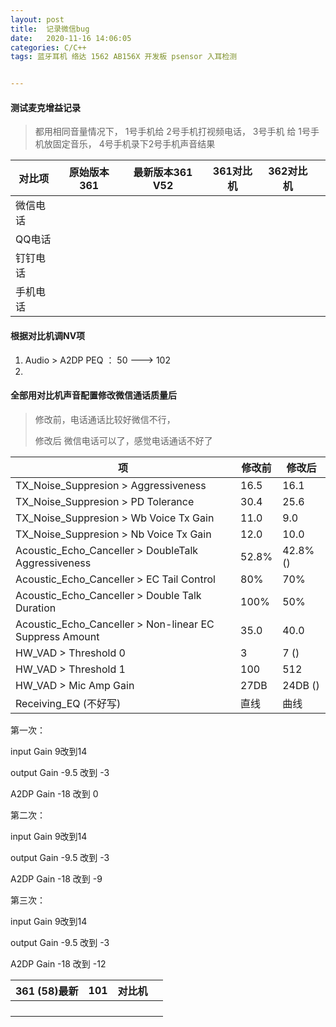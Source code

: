 ```yaml
---
layout: post
title:  记录微信bug
date:   2020-11-16 14:06:05
categories: C/C++ 
tags: 蓝牙耳机 络达 1562 AB156X 开发板 psensor 入耳检测


---
```












#### 测试麦克增益记录

> 都用相同音量情况下， 1号手机给 2号手机打视频电话， 3号手机 给 1号手机放固定音乐， 4号手机录下2号手机声音结果

| 对比项   | 原始版本361 | 最新版本361 V52 | 361对比机 | 362对比机 |      |
| -------- | :---------: | :-------------: | :-------: | --------- | ---- |
| 微信电话 |             |                 |           |           |      |
| QQ电话   |             |                 |           |           |      |
| 钉钉电话 |             |                 |           |           |      |
| 手机电话 |             |                 |           |           |      |





#### 根据对比机调NV项

1. Audio    >    A2DP PEQ  ：  50     --->   102
2. 









#### 全部用对比机声音配置修改微信通话质量后

> 修改前，电话通话比较好微信不行，
>
> 修改后 微信电话可以了，感觉电话通话不好了

| 项                                                      | 修改前 | 修改后   |
| ------------------------------------------------------- | ------ | -------- |
| TX_Noise_Suppresion > Aggressiveness                    | 16.5   | 16.1     |
| TX_Noise_Suppresion > PD Tolerance                      | 30.4   | 25.6     |
| TX_Noise_Suppresion > Wb Voice Tx Gain                  | 11.0   | 9.0      |
| TX_Noise_Suppresion > Nb Voice Tx Gain                  | 12.0   | 10.0     |
| Acoustic_Echo_Canceller > DoubleTalk Aggressiveness     | 52.8%  | 42.8% () |
| Acoustic_Echo_Canceller > EC Tail Control               | 80%    | 70%      |
| Acoustic_Echo_Canceller > Double Talk Duration          | 100%   | 50%      |
| Acoustic_Echo_Canceller > Non-linear EC Suppress Amount | 35.0   | 40.0     |
| HW_VAD > Threshold 0                                    | 3      | 7  ()    |
| HW_VAD > Threshold 1                                    | 100    | 512      |
| HW_VAD > Mic Amp Gain                                   | 27DB   | 24DB ()  |
| Receiving_EQ (不好写)                                   | 直线   | 曲线     |







第一次：

input  Gain  9改到14

output Gain  -9.5 改到 -3 

A2DP Gain    -18 改到  0



第二次：

input  Gain  9改到14

output Gain  -9.5 改到 -3 

A2DP Gain    -18 改到  -9



第三次：

input  Gain  9改到14

output Gain  -9.5 改到 -3 

A2DP Gain    -18 改到  -12





| 361  (58)最新 | 101  | 对比机 |      |
| ------------- | ---- | ------ | ---- |
|               |      |        |      |
|               |      |        |      |
|               |      |        |      |
|               |      |        |      |





